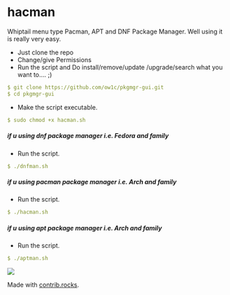 # hacman
Whiptail menu type Pacman, APT and DNF Package Manager.
Well using it is really very easy.


- Just clone the repo
- Change/give Permissions
- Run the script and Do install/remove/update /upgrade/search what you want to....  ;)

```yaml
$ git clone https://github.com/ow1c/pkgmgr-gui.git
$ cd pkgmgr-gui
```
- Make the script executable.
```yaml
$ sudo chmod +x hacman.sh
```
##### if u using dnf package manager i.e. Fedora and family 
- Run the script.
```yaml
$ ./dnfman.sh
```
##### if u using pacman package manager i.e. Arch and family 
- Run the script.
```yaml
$ ./hacman.sh
```
##### if u using apt package manager i.e. Arch and family 
- Run the script.
```yaml
$ ./aptman.sh
```
<a href="https://github.com/ow1c/bowl/graphs/contributors">
  <img src="https://contrib.rocks/image?repo=ow1c/bowl" />
</a>

Made with [contrib.rocks](https://contrib.rocks).
